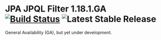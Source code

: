 # JPA JPQL Filter 1.18.1.GA [![Build Status](https://travis-ci.org/risucci/jpa-jpql-filter.svg?branch=master)](https://travis-ci.org/risucci/jpa-jpql-filter) ![Latest Stable Release](https://img.shields.io/badge/version-1.18.1-blue.svg)

General Availability (GA), but yet under development.
